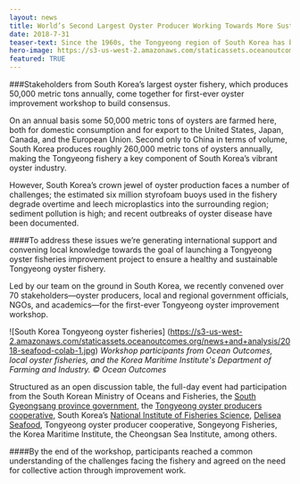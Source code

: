 ```yaml
---
layout: news
title: World’s Second Largest Oyster Producer Working Towards More Sustainable Practices
date: 2018-7-31
teaser-text: Since the 1960s, the Tongyeong region of South Korea has been an oyster producing mecca. And for the first time stakeholders are coming together to ensure it stays that way.
hero-image: https://s3-us-west-2.amazonaws.com/staticassets.oceanoutcomes.org/news+and+analysis/hero+images/tongyeong-oyster-workshop-hero.jpg
featured: TRUE
---
```

###Stakeholders from South Korea’s largest oyster fishery, which produces 50,000 metric tons annually, come together for first-ever oyster improvement workshop to build consensus.

On an annual basis some 50,000 metric tons of oysters are farmed here, both for domestic consumption and for export to the United States, Japan, Canada, and the European Union. Second only to China in terms of volume, South Korea produces roughly 260,000 metric tons of oysters annually, making the Tongyeong fishery a key component of South Korea’s vibrant oyster industry.

However, South Korea’s crown jewel of oyster production faces a number of challenges; the estimated six million styrofoam buoys used in the fishery degrade overtime and leech microplastics into the surrounding region; sediment pollution is high; and recent outbreaks of oyster disease have been documented.

####To address these issues we’re generating international support and convening local knowledge towards the goal of launching a Tongyeong oyster fisheries improvement project to ensure a healthy and sustainable Tongyeong oyster fishery.  

Led by our team on the ground in South Korea, we recently convened over 70 stakeholders—oyster producers, local and regional government officials, NGOs, and academics—for the first-ever Tongyeong oyster improvement workshop.

![South Korea Tongyeong oyster fisheries]
(https://s3-us-west-2.amazonaws.com/staticassets.oceanoutcomes.org/news+and+analysis/2018-seafood-colab-1.jpg)
*Workshop participants from Ocean Outcomes, local oyster fisheries, and the Korea Maritime Institute's Department of Farming and Industry. © Ocean Outcomes*

Structured as an open discussion table, the full-day event had participation from the South Korean Ministry of Oceans and Fisheries, the <a href="https://www.gyeongnam.go.kr/english/index.gyeong" target="_blank">South Gyeongsang province government</a>, the <a href="http://www.oyster-suhyup.co.kr/" target="_blank">Tongyeong oyster producers cooperative</a>, South Korea’s <a href="https://www.nifs.go.kr/page?id=en_index" target="_blank">National Institute of Fisheries Science</a>, <a href="http://www.delisea.co.kr/" target="_blank">Delisea Seafood</a>, Tongyeong oyster producer cooperative, Songeyong Fisheries, the Korea Maritime Institute, the Cheongsan Sea Institute, among others.

####By the end of the workshop, participants reached a common understanding of the challenges facing the fishery and agreed on the need for collective action through improvement work.
